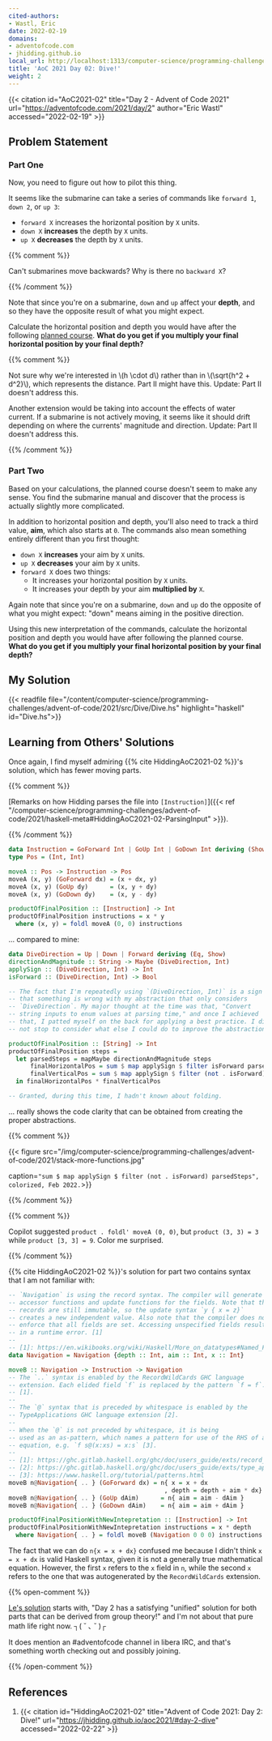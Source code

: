 ```yaml
---
cited-authors:
- Wastl, Eric
date: 2022-02-19
domains:
- adventofcode.com
- jhidding.github.io
local_url: http://localhost:1313/computer-science/programming-challenges/advent-of-code/2021/src/Dive/02-dive/
title: 'AoC 2021 Day 02: Dive!'
weight: 2
---
```


{{< citation
  id="AoC2021-02"
  title="Day 2 - Advent of Code 2021"
  url="https://adventofcode.com/2021/day/2"
  author="Eric Wastl"
  accessed="2022-02-19" >}}

## Problem Statement

### Part One

Now, you need to figure out how to pilot this thing.

It seems like the submarine can take a series of commands like `forward
1`, `down 2`, or `up 3`:

* `forward X` increases the horizontal position by `X` units.
* `down X` **increases** the depth by `X` units.
* `up X` **decreases** the depth by `X` units.

{{% comment %}}

Can't submarines move backwards? Why is there no `backward X`?

{{% /comment %}}

Note that since you're on a submarine, `down` and `up` affect your
**depth**, and so they have the opposite result of what you might
expect.

Calculate the horizontal position and depth you would have after the
following [planned course](https://adventofcode.com/2021/day/2/input).
**What do you get if you multiply your final horizontal position by your
final depth?**

{{% comment %}}

Not sure why we're interested in \\(h \cdot d\\) rather than in
\\(\sqrt{h^2 + d^2}\\), which represents the distance. Part II might
have this. Update: Part II doesn't address this.

Another extension would be taking into account the effects of water
current. If a submarine is not actively moving, it seems like it should
drift depending on where the currents' magnitude and direction. Update:
Part II doesn't address this.

{{% /comment %}}

### Part Two

Based on your calculations, the planned course doesn't seem to make any
sense. You find the submarine manual and discover that the process is
actually slightly more complicated.

In addition to horizontal position and depth, you'll also need to track
a third value, **aim**, which also starts at `0`. The commands also mean
something entirely different than you first thought:

* `down X` **increases** your aim by `X` units.
* `up X` **decreases** your aim by `X` units.
* `forward X` does two things:
  * It increases your horizontal position by `X` units.
  * It increases your depth by your aim **multiplied by** `X`.

Again note that since you're on a submarine, `down` and `up` do the
opposite of what you might expect: "down" means aiming in the positive
direction.

Using this new interpretation of the commands, calculate the horizontal
position and depth you would have after following the planned course.
**What do you get if you multiply your final horizontal position by your
final depth?**

## My Solution

{{< readfile
  file="/content/computer-science/programming-challenges/advent-of-code/2021/src/Dive/Dive.hs"
  highlight="haskell"
  id="Dive.hs">}}

## Learning from Others' Solutions

Once again, I find myself admiring {{% cite HiddingAoC2021-02 %}}'s
solution, which has fewer moving parts.

{{% comment %}}

[Remarks on how Hidding parses the file into `[Instruction]`]({{< ref
"/computer-science/programming-challenges/advent-of-code/2021/haskell-meta#HiddingAoC2021-02-ParsingInput" >}}).

{{% /comment %}}

```hs
data Instruction = GoForward Int | GoUp Int | GoDown Int deriving (Show)
type Pos = (Int, Int)

moveA :: Pos -> Instruction -> Pos
moveA (x, y) (GoForward dx) = (x + dx, y)
moveA (x, y) (GoUp dy)      = (x, y + dy)
moveA (x, y) (GoDown dy)    = (x, y - dy)

productOfFinalPosition :: [Instruction] -> Int
productOfFinalPosition instructions = x * y
  where (x, y) = foldl moveA (0, 0) instructions
```

... compared to mine:

```hs
data DiveDirection = Up | Down | Forward deriving (Eq, Show)
directionAndMagnitude :: String -> Maybe (DiveDirection, Int)
applySign :: (DiveDirection, Int) -> Int
isForward :: (DiveDirection, Int) -> Bool

-- The fact that I'm repeatedly using `(DiveDirection, Int)` is a sign
-- that something is wrong with my abstraction that only considers
-- `DiveDirection`. My major thought at the time was that, "Convert
-- string inputs to enum values at parsing time," and once I achieved
-- that, I patted myself on the back for applying a best practice. I did
-- not stop to consider what else I could do to improve the abstraction.

productOfFinalPosition :: [String] -> Int
productOfFinalPosition steps =
  let parsedSteps = mapMaybe directionAndMagnitude steps
      finalHorizontalPos = sum $ map applySign $ filter isForward parsedSteps
      finalVerticalPos = sum $ map applySign $ filter (not . isForward) parsedSteps
  in finalHorizontalPos * finalVerticalPos

-- Granted, during this time, I hadn't known about folding.
```

... really shows the code clarity that can be obtained from creating the
proper abstractions.

{{% comment %}}

{{< figure
  src="/img/computer-science/programming-challenges/advent-of-code/2021/stack-more-functions.jpg"

  caption=`"sum $ map applySign $ filter (not . isForward) parsedSteps",
  colorized, Feb 2022.`>}}

{{% /comment %}}

{{% comment %}}

Copilot suggested `product . foldl' moveA (0, 0)`, but `product (3, 3) =
3` while `product [3, 3] = 9`. Color me surprised.

{{% /comment %}}

{{% cite HiddingAoC2021-02 %}}'s solution for part two contains syntax
that I am not familiar with:

```hs
-- `Navigation` is using the record syntax. The compiler will generate
-- accessor functions and update functions for the fields. Note that the
-- records are still immutable, so the update syntax `y { x = z}`
-- creates a new independent value. Also note that the compiler does not
-- enforce that all fields are set. Accessing unspecified fields results
-- in a runtime error. [1]
--
-- [1]: https://en.wikibooks.org/wiki/Haskell/More_on_datatypes#Named_Fields_(Record_Syntax)
data Navigation = Navigation {depth :: Int, aim :: Int, x :: Int}

moveB :: Navigation -> Instruction -> Navigation
-- The `..` syntax is enabled by the RecordWildCards GHC language
-- extension. Each elided field `f` is replaced by the pattern `f = f`.
-- [1].
--
-- The `@` syntax that is preceded by whitespace is enabled by the
-- TypeApplications GHC language extension [2].
--
-- When the `@` is not preceded by whitespace, it is being
-- used as an as-pattern, which names a pattern for use of the RHS of an
-- equation, e.g. `f s@(x:xs) = x:s` [3].
--
-- [1]: https://ghc.gitlab.haskell.org/ghc/doc/users_guide/exts/record_wildcards.html
-- [2]: https://ghc.gitlab.haskell.org/ghc/doc/users_guide/exts/type_applications.html
-- [3]: https://www.haskell.org/tutorial/patterns.html
moveB n@Navigation{ .. } (GoForward dx) = n{ x = x + dx
                                           , depth = depth + aim * dx}
moveB n@Navigation{ .. } (GoUp dAim)      = n{ aim = aim - dAim }
moveB n@Navigation{ .. } (GoDown dAim)    = n{ aim = aim + dAim }

productOfFinalPositionWithNewIntepretation :: [Instruction] -> Int
productOfFinalPositionWithNewIntepretation instructions = x * depth
  where Navigation{ .. } = foldl moveB (Navigation 0 0 0) instructions
```

The fact that we can do `n{x = x + dx}` confused me because I didn't
think `x = x + dx` is valid Haskell syntax, given it is not a generally
true mathematical equation. However, the first `x` refers to the `x`
field in `n`, while the second `x` refers to the one that was
autogenerated by the `RecordWildCards` extension.

{{% open-comment %}}

[Le's
solution](https://github.com/mstksg/advent-of-code-2021/blob/master/reflections-out/day02.md)
starts with, "Day 2 has a satisfying "unified" solution for both parts
that can be derived from group theory!" and I'm not about that pure math
life right now. ┐( ˘ ､ ˘ )┌

It does mention an #adventofcode channel in libera IRC, and that's
something worth checking out and possibly joining.

{{% /open-comment %}}

## References

1. {{< citation
  id="HiddingAoC2021-02"
  title="Advent of Code 2021: Day 2: Dive!"
  url="https://jhidding.github.io/aoc2021/#day-2-dive"
  accessed="2022-02-22" >}}
